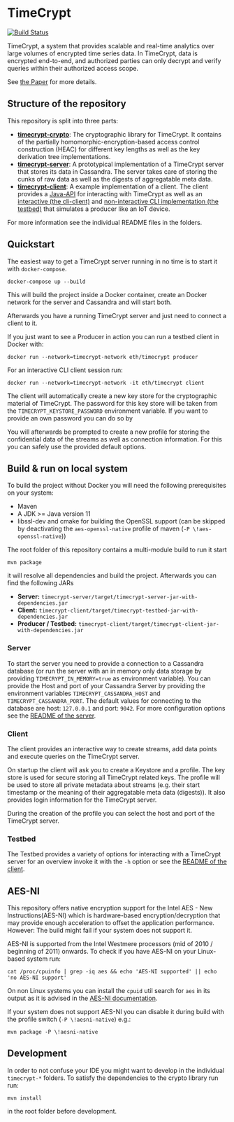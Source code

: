 # TimeCrypt

[![Build Status](https://travis-ci.org/TimeCrypt/timecrypt.svg?branch=master)](https://travis-ci.org/TimeCrypt/timecrypt)

TimeCrypt, a system that provides scalable and real-time analytics over large volumes of encrypted time series data.
In TimeCrypt, data is encrypted end-to-end, and authorized parties can only decrypt and verify queries within their authorized access scope.

See [the Paper](https://www.usenix.org/system/files/nsdi20-paper-burkhalter.pdf) for more details.

## Structure of the repository
This repository is split into three parts:
- [**timecrypt-crypto**](timecrypt-crypto/README.md): The cryptographic library for TimeCrypt. It contains of the partially homomorphic-encryption-based access control construction (HEAC) for different key lengths as well as the key derivation tree implementations.
- [**timecrypt-server**](timecrypt-server/README.md): A prototypical implementation of a TimeCrypt server that stores its data in Cassandra. The server takes care of storing the cunks of raw data as well as the digests of aggregatable meta data.
- [**timecrypt-client**](timecrypt-client/README.md): A example implementation of a client. The client provides a [Java-API](timecrypt-client/src/main/java/ch/ethz/dsg/timecrypt/TimeCryptClient.java) for interacting with TimeCrypt as well as an [interactive (the cli-client)](timecrypt-client/src/main/java/ch/ethz/dsg/timecrypt/CliClient.java) and [non-interactive CLI implementation (the testbed)](timecrypt-client/src/main/java/ch/ethz/dsg/timecrypt/TestBed.java) that simulates a producer like an IoT device.

For more information see the individual README files in the folders.

## Quickstart
The easiest way to get a TimeCrypt server running in no time is to start it with `docker-compose`.

```
docker-compose up --build
```

This will build the project inside a Docker container, create an Docker network for the server and Cassandra and will start both.

Afterwards you have a running TimeCrypt server and just need to connect a client to it.

If you just want to see a Producer in action you can run a testbed client in Docker with:

```
docker run --network=timecrypt-network eth/timecrypt producer
```

For an interactive CLI client session run:
```
docker run --network=timecrypt-network -it eth/timecrypt client
```

The client will automatically create a new key store for the cryptographic material of TimeCrypt. The password for this key store will be taken from the `TIMECRYPT_KEYSTORE_PASSWORD` environment variable. If you want to provide an own password you can do so by

You will afterwards be prompted to create a new profile for storing the confidential data of the streams as well as connection information. For this you can safely use the provided default options.

## Build & run on local system
To build the project without Docker you will need the following prerequisites on your system:
- Maven
- A JDK >= Java version 11
- libssl-dev and cmake for building the OpenSSL support (can be skipped by deactivating the `aes-openssl-native` profile of maven (`-P \!aes-openssl-native`))

The root folder of this repository contains a multi-module build to run it start
```
mvn package
```
it will resolve all dependencies and build the project. Afterwards you can find the following JARs
 - **Server:** `timecrypt-server/target/timecrypt-server-jar-with-dependencies.jar`
 - **Client:** `timecrypt-client/target/timecrypt-testbed-jar-with-dependencies.jar`
 - **Producer / Testbed:** `timecrypt-client/target/timecrypt-client-jar-with-dependencies.jar`

### Server
To start the server you need to provide a connection to a Cassandra database (or run the server with an in memory only data storage by providing `TIMECRYPT_IN_MEMORY=true` as environment variable).
You can provide the Host and port of your Cassandra Server by providing the environment variables `TIMECRYPT_CASSANDRA_HOST` and `TIMECRYPT_CASSANDRA_PORT`. The default values for connecting to the database are host: `127.0.0.1` and port: `9042`. For more configuration options see the [README of the server](timecrypt-server/README.md).

### Client
The client provides an interactive way to create streams, add data points and execute queries on the TimeCrypt server.

On startup the client will ask you to create a Keystore and a profile.
The key store is used for secure storing all TimeCrypt related keys.
The profile will be used to store all private metadata about streams (e.g. their start timestamp or the meaning of their aggregatable meta data (digests)).
It also provides login information for the TimeCrypt server.

During the creation of the profile you can select the host and port of the TimeCrypt server.

### Testbed
The Testbed provides a variety of options for interacting with a TimeCrypt server for an overview invoke it with the `-h` option or see the [README of the client](timecrypt-client/README.md).

## AES-NI
This repository offers native encryption support for the Intel AES - New Instructions(AES-NI) which is hardware-based encryption/decryption that may provide enough acceleration to offset the application performance. However: The build might fail if your system does not support it.

AES-NI is supported from the Intel Westmere processors (mid of 2010 / beginning of 2011) onwards.
To check if you have AES-NI on your Linux-based system run:

```
cat /proc/cpuinfo | grep -iq aes && echo 'AES-NI supported' || echo 'no AES-NI support'
```

On non Linux systems you can install the `cpuid` util search for `aes` in its output as it is advised in the [AES-NI documentation](https://software.intel.com/sites/default/files/m/d/4/1/d/8/AES-NI_Java_Linux_Testing_Configuration_Case_Study.pdf).

If your system does not support AES-NI you can disable it during build with the profile switch (`-P \!aesni-native`) e.g.:

```
mvn package -P \!aesni-native

```

## Development

In order to not confuse your IDE you might want to develop in the individual `timecrypt-*` folders.
To satisfy the dependencies to the crypto library run run:
```
mvn install
```
in the root folder before development.
